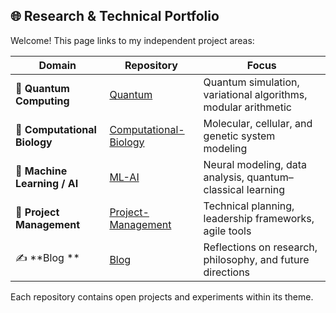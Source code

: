 ## 🌐 Research & Technical Portfolio

Welcome! This page links to my independent project areas:

| Domain                          | Repository                                                                  | Focus
|---------------------------------|----------------------------------------|----------------------------------- |
| 🧬 **Quantum Computing**        | [Quantum](https://github.com/Sennaiai/Quantum)                             |Quantum simulation, variational algorithms, modular arithmetic
| 🧫 **Computational Biology**    | [Computational-Biology](https://github.com/Sennaiai/Computational-Biology) | Molecular, cellular, and genetic system modeling 
| 🤖 **Machine Learning / AI**    | [ML-AI](https://github.com/Sennaiai/ML-AI)                                 | Neural modeling, data analysis, quantum–classical learning 
| 🧭 **Project Management**       | [Project-Management](https://github.com/Sennaiai/Project-Management)       | Technical planning, leadership frameworks, agile tools 
| ✍️ **Blog **                    | [Blog](https://github.com/Sennaiai/Bog)                                    | Reflections on research, philosophy, and future directions 

Each repository contains open projects and experiments within its theme.
